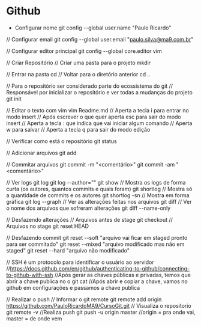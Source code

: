 # Github

- Configurar nome
git config --global user.name "Paulo Ricardo"

// Configurar email
git config --global user.email "paulo.silva@ma9.com.br"

// Configurar editor principal
git config --global core.editor vim



// Criar Repositório
// Criar uma pasta para o projeto
mkdir <NomeDoProjeto>

// Entrar na pasta
cd <Nome ou DiretorioDoProjeto>
// Voltar para o diretório anterior
cd .. 

// Para o repositório ser considerado parte do ecossistema do git
// Responsável por inicializar o repositório e ver todas a mudanças do projeto
git init



// Editar o texto com vim
vim Readme.md
// Aperta a tecla i para entrar no modo insert
// Após escrever o que quer aperta esc para sair do modo insert
// Aperta a tecla : que indica que vai iniciar algum comando
// Aperta w para salvar
// Aperta a tecla q para sair do modo edição


// Verificar como está o repositório
git status

// Adicionar arquivos
git add <NomeDoArquivo>

// Commitar arquivos
git commit -m "<comentário>"
git commit -am "<comentário>"



// Ver logs
git log
git log --author="<Nome do autor>" 
git show
// Mostra os logs de forma curta (os autores, quantos commits e quais foram)
git shortlog
// Mostra só a quantidade de commits e os autores
git shortlog -sn
// Mostra em forma gráfica
git log --graph
// Ver as alterações feitas nos arquivos
git diff
// Ver o nome dos arquivos que sofreram alterações
git diff --name-only


// Desfazendo alterações
// Arquivos antes de stage
git checkout <Nome do Arquivo>
// Arquivos no stage
git reset HEAD <Nome do Arquivo>


// Desfazendo commit
git reset --soft	"arquivo vai ficar em staged pronto para ser commitado"
git reset --mixed	"arquivo modificado mas não em staged"
git reset --hard	"arquivo não modificado"




// SSH é um protocolo para identificar o usuário ao servidor
//https://docs.github.com/en/github/authenticating-to-github/connecting-to-github-with-ssh
//Após gerar as chaves públicas e privadas, temos que abrir a chave publica no o git
cat <nome da chave>
//Após abrir e copiar a chave, vamos no github em configurações e passamos a chave publica


// Realizar o push
// Informar o git remote
git remote add origin https://github.com/PauloRicardoMA9/CursoGit.git
// Visualiza o repositorio
git remote -v
//Realiza push
git push -u origin master	//origin = pra onde vai, master = de onde vem


